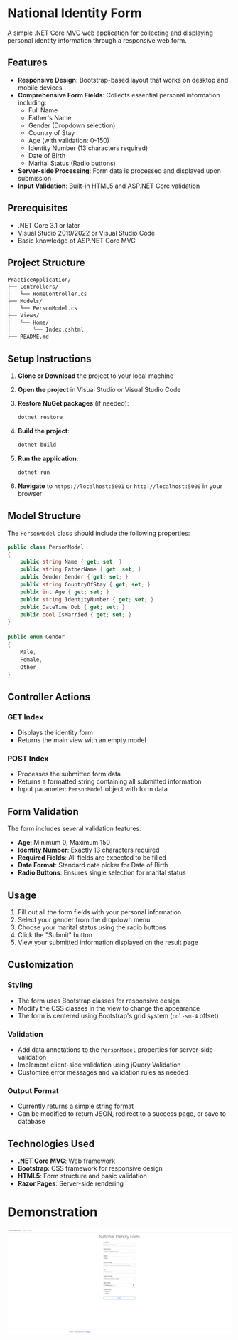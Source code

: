 # National Identity Form

A simple .NET Core MVC web application for collecting and displaying personal identity information through a responsive web form.

## Features

- **Responsive Design**: Bootstrap-based layout that works on desktop and mobile devices
- **Comprehensive Form Fields**: Collects essential personal information including:
  - Full Name
  - Father's Name
  - Gender (Dropdown selection)
  - Country of Stay
  - Age (with validation: 0-150)
  - Identity Number (13 characters required)
  - Date of Birth
  - Marital Status (Radio buttons)
- **Server-side Processing**: Form data is processed and displayed upon submission
- **Input Validation**: Built-in HTML5 and ASP.NET Core validation

## Prerequisites

- .NET Core 3.1 or later
- Visual Studio 2019/2022 or Visual Studio Code
- Basic knowledge of ASP.NET Core MVC

## Project Structure

```
PracticeApplication/
├── Controllers/
│   └── HomeController.cs
├── Models/
│   └── PersonModel.cs
├── Views/
│   └── Home/
│       └── Index.cshtml
└── README.md
```

## Setup Instructions

1. **Clone or Download** the project to your local machine

2. **Open the project** in Visual Studio or Visual Studio Code

3. **Restore NuGet packages** (if needed):
   ```bash
   dotnet restore
   ```

4. **Build the project**:
   ```bash
   dotnet build
   ```

5. **Run the application**:
   ```bash
   dotnet run
   ```

6. **Navigate** to `https://localhost:5001` or `http://localhost:5000` in your browser

## Model Structure

The `PersonModel` class should include the following properties:

```csharp
public class PersonModel
{
    public string Name { get; set; }
    public string FatherName { get; set; }
    public Gender Gender { get; set; }
    public string CountryOfStay { get; set; }
    public int Age { get; set; }
    public string IdentityNumber { get; set; }
    public DateTime Dob { get; set; }
    public bool IsMarried { get; set; }
}

public enum Gender
{
    Male,
    Female,
    Other
}
```

## Controller Actions

### GET Index
- Displays the identity form
- Returns the main view with an empty model

### POST Index
- Processes the submitted form data
- Returns a formatted string containing all submitted information
- Input parameter: `PersonModel` object with form data

## Form Validation

The form includes several validation features:

- **Age**: Minimum 0, Maximum 150
- **Identity Number**: Exactly 13 characters required
- **Required Fields**: All fields are expected to be filled
- **Date Format**: Standard date picker for Date of Birth
- **Radio Buttons**: Ensures single selection for marital status

## Usage

1. Fill out all the form fields with your personal information
2. Select your gender from the dropdown menu
3. Choose your marital status using the radio buttons
4. Click the "Submit" button
5. View your submitted information displayed on the result page

## Customization

### Styling
- The form uses Bootstrap classes for responsive design
- Modify the CSS classes in the view to change the appearance
- The form is centered using Bootstrap's grid system (`col-sm-4` offset)

### Validation
- Add data annotations to the `PersonModel` properties for server-side validation
- Implement client-side validation using jQuery Validation
- Customize error messages and validation rules as needed

### Output Format
- Currently returns a simple string format
- Can be modified to return JSON, redirect to a success page, or save to database

## Technologies Used

- **.NET Core MVC**: Web framework
- **Bootstrap**: CSS framework for responsive design
- **HTML5**: Form structure and basic validation
- **Razor Pages**: Server-side rendering

# Demonstration

![alt text](demonstration.png "Title")
